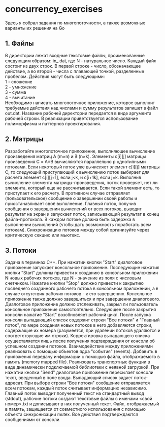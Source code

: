 # concurrency_exercises
Здесь я собрал задания по многопоточности, а также возможные варианты их решения на Go

## 1. Файлы 
В директории лежат входные текстовые файлы, проименованные следующим образом: in_<N>.dat, где N - натуральное число. Каждый файл состоит из двух строк. В первой строке - число, обозначающее действие, а во второй - числа с плавающей точкой, разделенные пробелом.
Действия могут быть следующими:<br/>
1 - сложение<br/>
2 - умножение<br/>
3 - сумма<br/>
4 - вычитание<br/>
Необходимо написать многопоточное приложение, которое выполнит требуемые действия над числами и сумму результатов запишет в файл out.dat. Название рабочей директории передается в виде аргумента рабочей строки. В реализации приветствуется использование полиморфизма и паттернов проектирования.

## 2. Матрицы
Разработайте многопоточное приложение, выполняющее вычисление произведения матриц A (m×n) и B (n×k). Элементы c[i][j] матрицы произведения С = A×B вычисляются параллельно p однотипными потоками. Если некоторый поток уже вычисляет элемент c[i][j] матрицы C, то следующий приступающий к вычислению поток выбирает для расчета элемент c[i][j+1], если j<k, и c[i+1k], если j=k. Выполнив вычисление элемента матрицы-произведения, поток проверяет, нет ли элемента, который еще не рассчитывается. Если такой элемент есть, то приступает к его расчету. В противном случае отправляет (пользовательское) сообщение о завершении своей работы и приостанавливает своё выполнение. Главный поток, получив сообщения о завершении вычислений от всех потоков, выводит результат на экран и запускает поток, записывающий результат в конец файла-протокола. В каждом потоке должна быть задержка в выполнении вычислений (чтобы дать возможность поработать всем потокам). Синхронизацию потоков между собой организуйте через критическую секцию или мьютекс.

## 3. Потоки
Задача в терминах С++. При нажатии кнопки "Start" диалоговое приложение запускает консольное приложение. Последующие нажатия кнопки "Start" должны привести к созданию в консольном приложении N новых рабочих потоков, где N - значение из поля с числовым счетчиком.
Нажатие кнопки "Stop" должно привести к закрытию последнего созданного рабочего потока в консольном приложении, а в случае отсутствия рабочих потоков - к его завершению. Консольное приложение также должно завершиться и при завершении диалогового. Диалоговое приложение должно отслеживать, закрыл ли пользователь консольное приложение самостоятельно. Следующее после закрытия консоли нажатие "Start" возобновляет рабочий цикл.
После запуска консоли выпадающий список содержит строки "Все потоки" и "Главный поток", по мере создания новых потоков в него добавляются строки, содержащие их номера (разумеется, при удалении потоков удаляются и соответствующие им строки). Корректировка выпадающего списка осуществляется лишь после получения подтверждения от консоли об успешном создании потоков.
Взаимодействие между приложениями реализовать с помощью объектов ядра "события" (events).
Добавить в приложения передачу информации с помощью файла, отображаемого в память (memory mapped file). Реализовать транспортные функции в виде динамически подключаемой библиотеки с неявной загрузкой.
При нажатии кнопки "Send" диалоговое приложение пересылает консоли текст, введенный в поле ввода. Выпадающий список задает поток-адресат. При выборе строки "Все потоки" сообщение отправляется всем потокам, каждый поток считывает информацию независимо.
Главный поток выводит полученный текст на стандартный вывод (stdout), рабочие потоки создают текстовые файлы с именами <свой номер>.txt и дописывают в них полученный текст. Файл, отображаемый в память, защищается от совместного использования с помощью объекта синхронизации mutex.
Все действия подтверждаются сообщениями от консоли.
